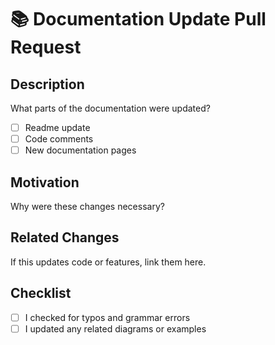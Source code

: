 # 📚 Documentation Update Pull Request

## Description
What parts of the documentation were updated?

- [ ] Readme update
- [ ] Code comments
- [ ] New documentation pages

## Motivation
Why were these changes necessary?

## Related Changes
If this updates code or features, link them here.

## Checklist
- [ ] I checked for typos and grammar errors
- [ ] I updated any related diagrams or examples

